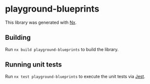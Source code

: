 # playground-blueprints

This library was generated with [Nx](https://nx.dev).

## Building

Run `nx build playground-blueprints` to build the library.

## Running unit tests

Run `nx test playground-blueprints` to execute the unit tests via [Jest](https://jestjs.io).
